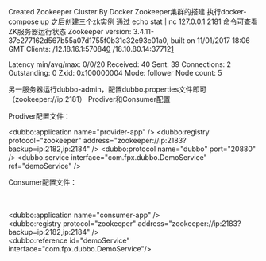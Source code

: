 Created Zookeeper Cluster By Docker
Zookeeper集群的搭建
执行docker-compose up 之后创建三个zk实例
通过 echo stat | nc 127.0.0.1 2181 命令可查看ZK服务器运行状态
Zookeeper version: 3.4.11-37e277162d567b55a07d1755f0b31c32e93c01a0, built on 11/01/2017 18:06 GMT
Clients:
 /12.18.16.1:57084[0](queued=0,recved=1,sent=0)
 /18.10.80.14:37712[1](queued=0,recved=37,sent=37)

Latency min/avg/max: 0/0/20
Received: 40
Sent: 39
Connections: 2
Outstanding: 0
Zxid: 0x100000004
Mode: follower
Node count: 5

另一服务器运行dubbo-admin，配置dubbo.properties文件即可（zookeeper://ip:2181）
Prodiver和Consumer配置

Prodiver配置文件：
<?xml version="1.0" encoding="UTF-8"?>
<beans xmlns="http://www.springframework.org/schema/beans"
	xmlns:xsi="http://www.w3.org/2001/XMLSchema-instance" xmlns:dubbo="http://code.alibabatech.com/schema/dubbo"
	xsi:schemaLocation="http://www.springframework.org/schema/beans  
        http://www.springframework.org/schema/beans/spring-beans.xsd  
        http://code.alibabatech.com/schema/dubbo  
        http://code.alibabatech.com/schema/dubbo/dubbo.xsd">
	<dubbo:application name="provider-app" />
	<dubbo:registry protocol="zookeeper" address="zookeeper://ip:2183?backup=ip:2182,ip:2184" />
	<dubbo:protocol name="dubbo" port="20880" />
	<dubbo:service interface="com.fpx.dubbo.DemoService" ref="demoService" />       <!-- 和本地bean一样实现服务 -->
	<bean id="demoService" class="com.fpx.dubbo.DemoServiceImpl" />
</beans>

Consumer配置文件：
<?xml version="1.0" encoding="UTF-8"?>  
<beans xmlns="http://www.springframework.org/schema/beans"  
       xmlns:xsi="http://www.w3.org/2001/XMLSchema-instance"  
       xmlns:dubbo="http://code.alibabatech.com/schema/dubbo"  
       xsi:schemaLocation="http://www.springframework.org/schema/beans  
        http://www.springframework.org/schema/beans/spring-beans.xsd  
        http://code.alibabatech.com/schema/dubbo  
        http://code.alibabatech.com/schema/dubbo/dubbo.xsd  
        ">  
    <!-- 消费方应用名，用于计算依赖关系，不是匹配条件，不要与提供方一样 -->  
    <dubbo:application name="consumer-app" />       <!-- 使用multicast广播注册中心暴露发现服务地址 -->  
    <dubbo:registry  protocol="zookeeper" address="zookeeper://ip:2183?backup=ip:2182,ip:2184" />         <!-- 生成远程服务代理，可以和本地bean一样使用demoService -->  
    <dubbo:reference id="demoService" interface="com.fpx.dubbo.DemoService"/>  
</beans>
